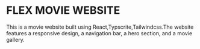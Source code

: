 # FLEX MOVIE WEBSITE

This is a movie website built using React,Typscrite,Tailwindcss.The website features a responsive design, a navigation bar, a hero section, and a movie gallery.
